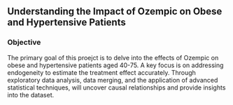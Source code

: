 ## Understanding the Impact of Ozempic on Obese and Hypertensive Patients

### Objective
The primary goal of this proejct is to delve into the effects of Ozempic on obese and hypertensive patients aged 40-75. A key focus is on addressing endogeneity to estimate the treatment effect accurately. Through exploratory data analysis, data merging, and the application of advanced statistical techniques, will uncover causal relationships and provide insights into the dataset.
